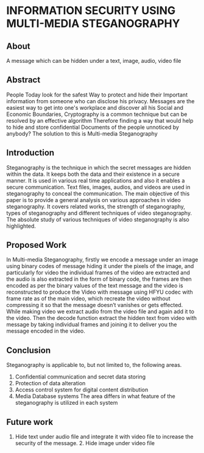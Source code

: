 # INFORMATION SECURITY USING MULTI-MEDIA STEGANOGRAPHY


## About 
A message which can be hidden under a text, image, audio, video file

## Abstract
People Today look for the safest Way to protect and hide their Important information from someone who can disclose his privacy. Messages are the easiest way to get into one's workplace and discover all his Social and Economic Boundaries, Cryptography is a common technique but can be resolved by an effective algorithm Therefore finding a way that would help to hide and store confidential Documents of the people unnoticed by anybody? The solution to this is Multi-media   Steganography

## Introduction
Steganography is the technique in which the secret messages are hidden within the data. It keeps both the data and their existence in a secure manner. It is used in various real time applications and also it enables a secure communication. Text files, images, audios, and videos are used in steganography to conceal the communication. The main objective of this paper is to provide a general analysis on various approaches in video steganography. It covers related works, the strength of steganography, types of steganography and different techniques of video steganography. The absolute study of various techniques of video steganography is also highlighted.

## Proposed Work
In Multi-media Steganography, firstly we encode a message under an image using binary codes of message hiding it under the pixels of the image, and particularly for video the individual frames of the video are extracted and the audio is also extracted in the form of binary code, the frames are then encoded as per the binary values of the text message and the video is reconstructed to produce the Video with message using HFYU codec with frame rate as of the main video, which recreate the video without compressing it so that the message doesn’t vanishes or gets effected. While making video we extract audio from the video file and again add it to the video. Then the decode function extract the hidden text from video with message by taking individual frames and joining it to deliver you the message encoded in the video.

## Conclusion
Steganography is applicable to, but not limited to, the following areas.  
1. Confidential communication and secret data storing 
2. Protection of data alteration 
3. Access control system for digital content distribution 
4. Media Database systems 
The area differs in what feature of the steganography is utilized in each system 

## Future work
1. Hide text under audio file and integrate it with video file to increase the security of the message. 2. Hide image under video file

